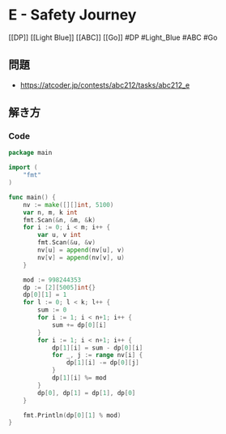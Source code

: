 # E - Safety Journey
[[DP]] [[Light Blue]] [[ABC]] [[Go]]
#DP #Light_Blue #ABC #Go 

## 問題
- https://atcoder.jp/contests/abc212/tasks/abc212_e

## 解き方
### Code
```go
package main

import (
	"fmt"
)

func main() {
	nv := make([][]int, 5100)
	var n, m, k int
	fmt.Scan(&n, &m, &k)
	for i := 0; i < m; i++ {
		var u, v int
		fmt.Scan(&u, &v)
		nv[u] = append(nv[u], v)
		nv[v] = append(nv[v], u)
	}

	mod := 998244353
	dp := [2][5005]int{}
	dp[0][1] = 1
	for l := 0; l < k; l++ {
		sum := 0
		for i := 1; i < n+1; i++ {
			sum += dp[0][i]
		}
		for i := 1; i < n+1; i++ {
			dp[1][i] = sum - dp[0][i]
			for _, j := range nv[i] {
				dp[1][i] -= dp[0][j]
			}
			dp[1][i] %= mod
		}
		dp[0], dp[1] = dp[1], dp[0]
	}

	fmt.Println(dp[0][1] % mod)
}